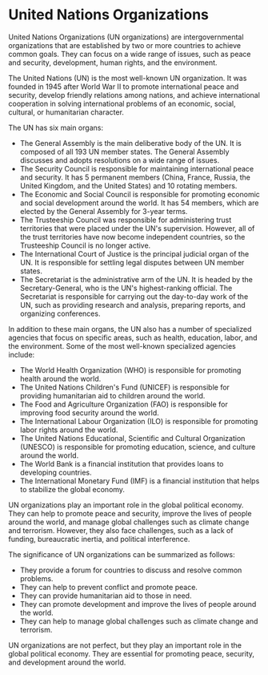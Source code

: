 # United Nations Organizations

United Nations Organizations (UN organizations) are intergovernmental organizations that are established by two or more countries to achieve common goals. They can focus on a wide range of issues, such as peace and security, development, human rights, and the environment.

The United Nations (UN) is the most well-known UN organization. It was founded in 1945 after World War II to promote international peace and security, develop friendly relations among nations, and achieve international cooperation in solving international problems of an economic, social, cultural, or humanitarian character.

The UN has six main organs:
- The General Assembly is the main deliberative body of the UN. It is composed of all 193 UN member states. The General Assembly discusses and adopts resolutions on a wide range of issues.
- The Security Council is responsible for maintaining international peace and security. It has 5 permanent members (China, France, Russia, the United Kingdom, and the United States) and 10 rotating members.
- The Economic and Social Council is responsible for promoting economic and social development around the world. It has 54 members, which are elected by the General Assembly for 3-year terms.
- The Trusteeship Council was responsible for administering trust territories that were placed under the UN's supervision. However, all of the trust territories have now become independent countries, so the Trusteeship Council is no longer active.
- The International Court of Justice is the principal judicial organ of the UN. It is responsible for settling legal disputes between UN member states.
- The Secretariat is the administrative arm of the UN. It is headed by the Secretary-General, who is the UN's highest-ranking official. The Secretariat is responsible for carrying out the day-to-day work of the UN, such as providing research and analysis, preparing reports, and organizing conferences.

In addition to these main organs, the UN also has a number of specialized agencies that focus on specific areas, such as health, education, labor, and the environment. Some of the most well-known specialized agencies include:
- The World Health Organization (WHO) is responsible for promoting health around the world.
- The United Nations Children's Fund (UNICEF) is responsible for providing humanitarian aid to children around the world.
- The Food and Agriculture Organization (FAO) is responsible for improving food security around the world.
- The International Labour Organization (ILO) is responsible for promoting labor rights around the world.
- The United Nations Educational, Scientific and Cultural Organization (UNESCO) is responsible for promoting education, science, and culture around the world.
- The World Bank is a financial institution that provides loans to developing countries.
- The International Monetary Fund (IMF) is a financial institution that helps to stabilize the global economy.

UN organizations play an important role in the global political economy. They can help to promote peace and security, improve the lives of people around the world, and manage global challenges such as climate change and terrorism. However, they also face challenges, such as a lack of funding, bureaucratic inertia, and political interference.

The significance of UN organizations can be summarized as follows:
- They provide a forum for countries to discuss and resolve common problems.
- They can help to prevent conflict and promote peace.
- They can provide humanitarian aid to those in need.
- They can promote development and improve the lives of people around the world.
- They can help to manage global challenges such as climate change and terrorism.

UN organizations are not perfect, but they play an important role in the global political economy. They are essential for promoting peace, security, and development around the world.